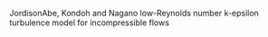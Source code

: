 JordisonAbe, Kondoh and Nagano low-Reynolds number k-epsilon turbulence model for incompressible flows
